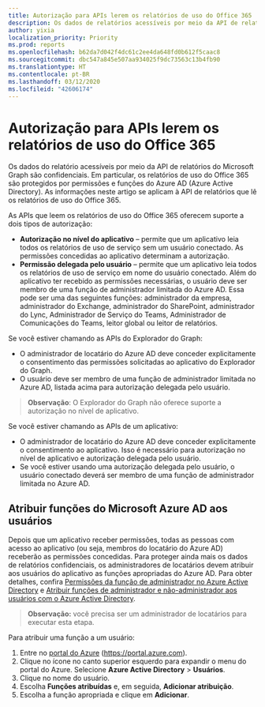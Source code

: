 ```yaml
---
title: Autorização para APIs lerem os relatórios de uso do Office 365
description: Os dados de relatórios acessíveis por meio da API de relatórios do Microsoft Graph são confidenciais e protegidos por permissões e funções do Azure AD (Azure Active Directory).
author: yixia
localization_priority: Priority
ms.prod: reports
ms.openlocfilehash: b62da7d042f4dc61c2ee4da648fd0b612f5caac8
ms.sourcegitcommit: dbc547a845e507aa934025f9dc73563c13b4fb90
ms.translationtype: HT
ms.contentlocale: pt-BR
ms.lasthandoff: 03/12/2020
ms.locfileid: "42606174"
---
```

# <a name="authorization-for-apis-to-read-office-365-usage-reports"></a>Autorização para APIs lerem os relatórios de uso do Office 365

Os dados do relatório acessíveis por meio da API de relatórios do Microsoft Graph são confidenciais. Em particular, os relatórios de uso do Office 365 são protegidos por permissões e funções do Azure AD (Azure Active Directory). As informações neste artigo se aplicam à API de relatórios que lê os relatórios de uso do Office 365.

As APIs que leem os relatórios de uso do Office 365 oferecem suporte a dois tipos de autorização:

- **Autorização no nível do aplicativo** – permite que um aplicativo leia todos os relatórios de uso de serviço sem um usuário conectado. As permissões concedidas ao aplicativo determinam a autorização. 
- **Permissão delegada pelo usuário** – permite que um aplicativo leia todos os relatórios de uso de serviço em nome do usuário conectado. Além do aplicativo ter recebido as permissões necessárias, o usuário deve ser membro de uma função de administrador limitada do Azure AD. Essa pode ser uma das seguintes funções: administrador da empresa, administrador do Exchange, administrador do SharePoint, administrador do Lync, Administrador de Serviço do Teams, Administrador de Comunicações do Teams, leitor global ou leitor de relatórios.

Se você estiver chamando as APIs do Explorador do Graph:

- O administrador de locatário do Azure AD deve conceder explicitamente o consentimento das permissões solicitadas ao aplicativo do Explorador do Graph.
- O usuário deve ser membro de uma função de administrador limitada no Azure AD, listada acima para autorização delegada pelo usuário.

>**Observação**: O Explorador do Graph não oferece suporte a autorização no nível de aplicativo.

Se você estiver chamando as APIs de um aplicativo:

- O administrador de locatário do Azure AD deve conceder explicitamente o consentimento ao aplicativo. Isso é necessário para autorização no nível de aplicativo e autorização delegada pelo usuário.
- Se você estiver usando uma autorização delegada pelo usuário, o usuário conectado deverá ser membro de uma função de administrador limitada no Azure AD.

## <a name="assign-azure-ad-roles-to-users"></a>Atribuir funções do Microsoft Azure AD aos usuários

Depois que um aplicativo receber permissões, todas as pessoas com acesso ao aplicativo (ou seja, membros do locatário do Azure AD) receberão as permissões concedidas. Para proteger ainda mais os dados de relatórios confidenciais, os administradores de locatários devem atribuir aos usuários do aplicativo as funções apropriadas do Azure AD. Para obter detalhes, confira [Permissões da função de administrador no Azure Active Directory](https://docs.microsoft.com/azure/active-directory/active-directory-assign-admin-roles-azure-portal) e [Atribuir funções de administrador e não-administrador aos usuários com o Azure Active Directory](https://docs.microsoft.com/azure/active-directory/active-directory-users-assign-role-azure-portal).

>**Observação:** você precisa ser um administrador de locatários para executar esta etapa.

Para atribuir uma função a um usuário:

1. Entre no [portal do Azure](https://portal.azure.com) (https://portal.azure.com).
2. Clique no ícone no canto superior esquerdo para expandir o menu do portal do Azure. Selecione **Azure Active Directory** > **Usuários**.
3. Clique no nome do usuário.
4. Escolha **Funções atribuídas** e, em seguida, **Adicionar atribuição**.
5. Escolha a função apropriada e clique em **Adicionar**.
